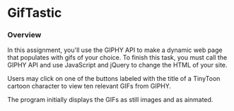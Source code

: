 # GifTastic

### Overview

In this assignment, you'll use the GIPHY API to make a dynamic web page that populates with gifs of your choice. To finish this task, you must call the GIPHY API and use JavaScript and jQuery to change the HTML of your site.

Users may click on one of the buttons labeled with the title of a TinyToon cartoon character to view ten relevant GIFs from GIPHY. 

The program initially displays the GIFs as still images and as ainmated.
